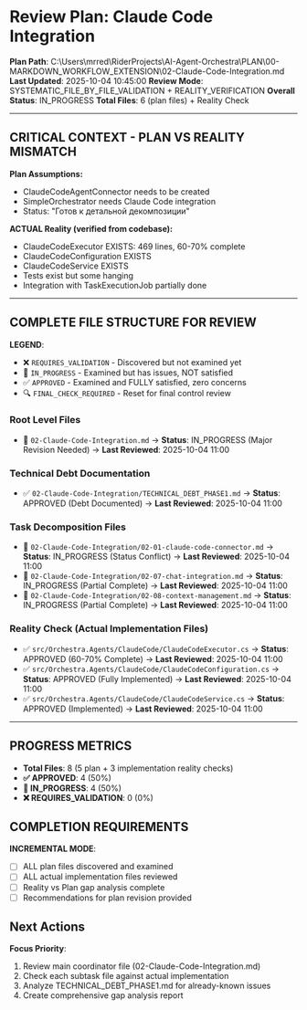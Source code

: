 # Review Plan: Claude Code Integration

**Plan Path**: C:\Users\mrred\RiderProjects\AI-Agent-Orchestra\PLAN\00-MARKDOWN_WORKFLOW_EXTENSION\02-Claude-Code-Integration.md
**Last Updated**: 2025-10-04 10:45:00
**Review Mode**: SYSTEMATIC_FILE_BY_FILE_VALIDATION + REALITY_VERIFICATION
**Overall Status**: IN_PROGRESS
**Total Files**: 6 (plan files) + Reality Check

---

## CRITICAL CONTEXT - PLAN VS REALITY MISMATCH

**Plan Assumptions:**
- ClaudeCodeAgentConnector needs to be created
- SimpleOrchestrator needs Claude Code integration
- Status: "Готов к детальной декомпозиции"

**ACTUAL Reality (verified from codebase):**
- ClaudeCodeExecutor EXISTS: 469 lines, 60-70% complete
- ClaudeCodeConfiguration EXISTS
- ClaudeCodeService EXISTS
- Tests exist but some hanging
- Integration with TaskExecutionJob partially done

---

## COMPLETE FILE STRUCTURE FOR REVIEW

**LEGEND**:
- ❌ `REQUIRES_VALIDATION` - Discovered but not examined yet
- 🔄 `IN_PROGRESS` - Examined but has issues, NOT satisfied
- ✅ `APPROVED` - Examined and FULLY satisfied, zero concerns
- 🔍 `FINAL_CHECK_REQUIRED` - Reset for final control review

### Root Level Files
- 🔄 `02-Claude-Code-Integration.md` → **Status**: IN_PROGRESS (Major Revision Needed) → **Last Reviewed**: 2025-10-04 11:00

### Technical Debt Documentation
- ✅ `02-Claude-Code-Integration/TECHNICAL_DEBT_PHASE1.md` → **Status**: APPROVED (Debt Documented) → **Last Reviewed**: 2025-10-04 11:00

### Task Decomposition Files
- 🔄 `02-Claude-Code-Integration/02-01-claude-code-connector.md` → **Status**: IN_PROGRESS (Status Conflict) → **Last Reviewed**: 2025-10-04 11:00
- 🔄 `02-Claude-Code-Integration/02-07-chat-integration.md` → **Status**: IN_PROGRESS (Partial Complete) → **Last Reviewed**: 2025-10-04 11:00
- 🔄 `02-Claude-Code-Integration/02-08-context-management.md` → **Status**: IN_PROGRESS (Partial Complete) → **Last Reviewed**: 2025-10-04 11:00

### Reality Check (Actual Implementation Files)
- ✅ `src/Orchestra.Agents/ClaudeCode/ClaudeCodeExecutor.cs` → **Status**: APPROVED (60-70% Complete) → **Last Reviewed**: 2025-10-04 11:00
- ✅ `src/Orchestra.Agents/ClaudeCode/ClaudeCodeConfiguration.cs` → **Status**: APPROVED (Fully Implemented) → **Last Reviewed**: 2025-10-04 11:00
- ✅ `src/Orchestra.Agents/ClaudeCode/ClaudeCodeService.cs` → **Status**: APPROVED (Implemented) → **Last Reviewed**: 2025-10-04 11:00

---

## PROGRESS METRICS
- **Total Files**: 8 (5 plan + 3 implementation reality checks)
- **✅ APPROVED**: 4 (50%)
- **🔄 IN_PROGRESS**: 4 (50%)
- **❌ REQUIRES_VALIDATION**: 0 (0%)

## COMPLETION REQUIREMENTS
**INCREMENTAL MODE**:
- [ ] ALL plan files discovered and examined
- [ ] ALL actual implementation files reviewed
- [ ] Reality vs Plan gap analysis complete
- [ ] Recommendations for plan revision provided

## Next Actions
**Focus Priority**:
1. Review main coordinator file (02-Claude-Code-Integration.md)
2. Check each subtask file against actual implementation
3. Analyze TECHNICAL_DEBT_PHASE1.md for already-known issues
4. Create comprehensive gap analysis report